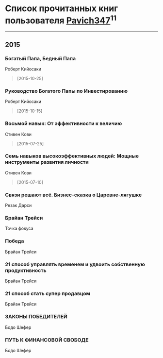 # Список прочитанных книг пользователя [Pavich347](https://plus.google.com/105680555438462936918)<sup>11</sup>
---

## 2015

### Богатый Папа, Бедный Папа
Роберт Кийосаки
> [2015-10-25] 


### Руководство Богатого Папы по Инвестированию
Роберт Кийосаки
> [2015-10-15] 


### Восьмой навык: От эффективности к величию
Стивен Кови
> [2015-07-25] 


### Семь навыков высокоэффективных людей: Мощные инструменты развития личности
Стивен Кови
> [2015-07-10] 


### Связи решают всё. Бизнес-сказка о Царевне-лягушке
Резак Дарси


### Брайан Трейси
Точка фокуса


### Победа
Брайан Трейси


### 21 способ управлять временем и удвоить собственную продуктивность
Брайан Трейси


### 21 способ стать супер продавцом
Брайан Трейси


### ЗАКОНЫ ПОБЕДИТЕЛЕЙ
Бодо Шефер


### ПУТЬ К ФИНАНСОВОЙ СВОБОДЕ
Бодо Шефер



